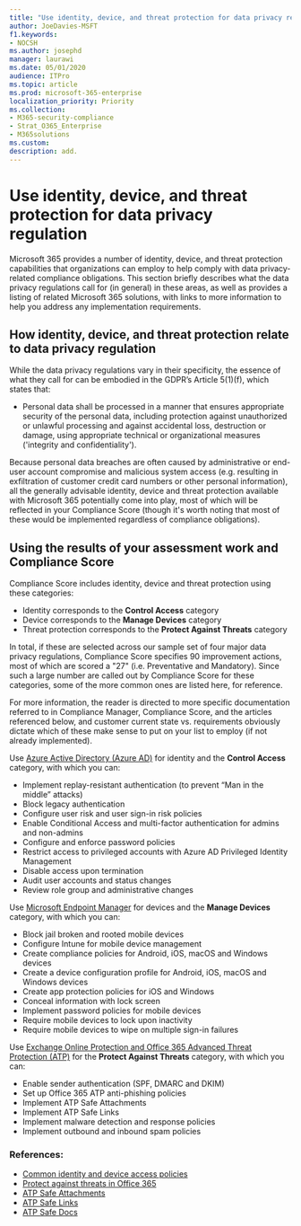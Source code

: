 ```yaml
---
title: "Use identity, device, and threat protection for data privacy regulation"
author: JoeDavies-MSFT
f1.keywords:
- NOCSH
ms.author: josephd
manager: laurawi
ms.date: 05/01/2020
audience: ITPro
ms.topic: article
ms.prod: microsoft-365-enterprise
localization_priority: Priority
ms.collection: 
- M365-security-compliance
- Strat_O365_Enterprise
- M365solutions
ms.custom: 
description: add.
---
```


# Use identity, device, and threat protection for data privacy regulation

Microsoft 365 provides a number of identity, device, and threat protection capabilities that organizations can employ to help comply with data privacy-related compliance obligations. This section briefly describes what the data privacy regulations call for (in general) in these areas, as well as provides a listing of related Microsoft 365 solutions, with links to more information to help you address any implementation requirements.

## How identity, device, and threat protection relate to data privacy regulation

While the data privacy regulations vary in their specificity, the essence of what they call for can be embodied in the GDPR’s Article 5(1)(f), which states that: 

- Personal data shall be processed in a manner that ensures appropriate security of the personal data, including protection against unauthorized or unlawful processing and against accidental loss, destruction or damage, using appropriate technical or organizational measures ('integrity and confidentiality').

Because personal data breaches are often caused by administrative or end-user account compromise and malicious system access (e.g. resulting in exfiltration of customer credit card numbers or other personal information), all the generally advisable identity, device and threat protection available with Microsoft 365 potentially come into play, most of which will be reflected in your Compliance Score (though it's worth noting that most of these would be implemented regardless of compliance obligations).

## Using the results of your assessment work and Compliance Score

Compliance Score includes identity, device and threat protection using these categories:

- Identity corresponds to the **Control Access** category
- Device corresponds to the **Manage Devices** category
- Threat protection corresponds to the **Protect Against Threats** category
 
In total, if these are selected across our sample set of four major data privacy regulations, Compliance Score specifies 90 improvement actions, most of which are scored a "27" (i.e. Preventative and Mandatory). Since such a large number are called out by Compliance Score for these categories, some of the more common ones are listed here, for reference.

For more information, the reader is directed to more specific documentation referred to in Compliance Manager, Compliance Score, and the articles referenced below, and customer current state vs. requirements obviously dictate which of these make sense to put on your list to employ (if not already implemented).

Use [Azure Active Directory (Azure AD)](https://docs.microsoft.com/azure/?product=featured) for identity and the **Control Access** category, with which you can:

- Implement replay-resistant authentication (to prevent “Man in the middle” attacks)
- Block legacy authentication
- Configure user risk and user sign-in risk policies
- Enable Conditional Access and multi-factor authentication for admins and non-admins
- Configure and enforce password policies
- Restrict access to privileged accounts with Azure AD Privileged Identity Management
- Disable access upon termination
- Audit user accounts and status changes
- Review role group and administrative changes

Use [Microsoft Endpoint Manager](https://www.microsoft.com/en-us/microsoft-365/microsoft-endpoint-manager) for devices and the **Manage Devices** category, with which you can:

- Block jail broken and rooted mobile devices
- Configure Intune for mobile device management
- Create compliance policies for Android, iOS, macOS and Windows devices
- Create a device configuration profile for Android, iOS, macOS and Windows devices
- Create app protection policies for iOS and Windows
- Conceal information with lock screen
- Implement password policies for mobile devices
- Require mobile devices to lock upon inactivity
- Require mobile devices to wipe on multiple sign-in failures	

Use [Exchange Online Protection and Office 365 Advanced Threat Protection (ATP)](../security/office-365-security/office-365-atp) for the **Protect Against Threats** category, with which you can:

- Enable sender authentication (SPF, DMARC and DKIM)
- Set up Office 365 ATP anti-phishing policies
- Implement ATP Safe Attachments
- Implement ATP Safe Links
- Implement malware detection and response policies
- Implement outbound and inbound spam policies

### References:

- [Common identity and device access policies](../enterprise/identity-access-policies.md)
- [Protect against threats in Office 365](https://support.office.com/article/protect-against-threats-in-office-365-b10023f6-f30f-45d3-b3ad-b71aa4aa0d58)
- [ATP Safe Attachments](../security/office-365-security/atp-safe-attachments.md)
- [ATP Safe Links](../security/office-365-security/atp-safe-links.md)
- [ATP Safe Docs](../security/office-365-security/safe-docs.md)

